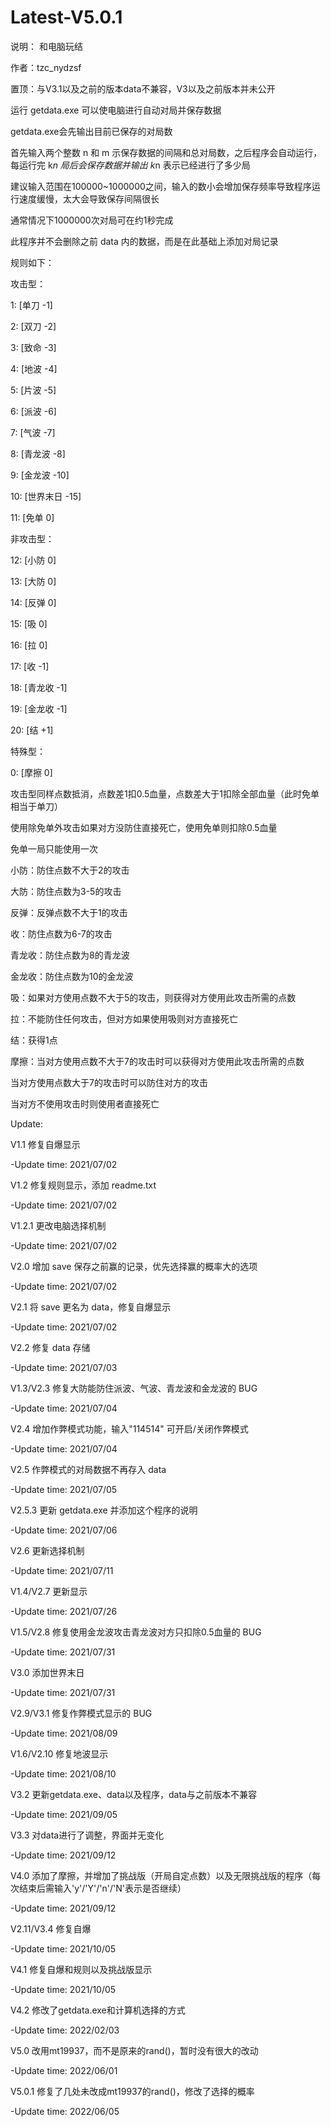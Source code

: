 # Latest-V5.0.1

说明： 和电脑玩结

作者：tzc_nydzsf

置顶：与V3.1以及之前的版本data不兼容，V3以及之前版本并未公开

运行 getdata.exe 可以使电脑进行自动对局并保存数据

getdata.exe会先输出目前已保存的对局数

首先输入两个整数 n 和 m 示保存数据的间隔和总对局数，之后程序会自动运行，每运行完 k*n 局后会保存数据并输出 k*n 表示已经进行了多少局

建议输入范围在100000~1000000之间，输入的数小会增加保存频率导致程序运行速度缓慢，太大会导致保存间隔很长

通常情况下1000000次对局可在约1秒完成

此程序并不会删除之前 data 内的数据，而是在此基础上添加对局记录

规则如下：

攻击型：

1: [单刀 -1]

2: [双刀 -2]

3: [致命 -3]

4: [地波 -4]

5: [片波 -5]

6: [派波 -6]

7: [气波 -7]

8: [青龙波 -8]

9: [金龙波 -10]

10: [世界末日 -15]

11: [免单 0]

非攻击型：

12: [小防 0]

13: [大防 0]

14: [反弹 0]

15: [吸 0]

16: [拉 0]

17: [收 -1]

18: [青龙收 -1]

19: [金龙收 -1]

20: [结 +1]

特殊型：

0: [摩擦 0]

攻击型同样点数抵消，点数差1扣0.5血量，点数差大于1扣除全部血量（此时免单相当于单刀）

使用除免单外攻击如果对方没防住直接死亡，使用免单则扣除0.5血量

免单一局只能使用一次

小防：防住点数不大于2的攻击

大防：防住点数为3-5的攻击

反弹：反弹点数不大于1的攻击

收：防住点数为6-7的攻击

青龙收：防住点数为8的青龙波

金龙收：防住点数为10的金龙波

吸：如果对方使用点数不大于5的攻击，则获得对方使用此攻击所需的点数

拉：不能防住任何攻击，但对方如果使用吸则对方直接死亡

结：获得1点

摩擦：当对方使用点数不大于7的攻击时可以获得对方使用此攻击所需的点数

当对方使用点数大于7的攻击时可以防住对方的攻击

当对方不使用攻击时则使用者直接死亡

Update:

V1.1 修复自爆显示

-Update time: 2021/07/02

V1.2 修复规则显示，添加 readme.txt

-Update time: 2021/07/02

V1.2.1 更改电脑选择机制

-Update time: 2021/07/02

V2.0 增加 save 保存之前赢的记录，优先选择赢的概率大的选项

-Update time: 2021/07/02

V2.1 将 save 更名为 data，修复自爆显示

-Update time: 2021/07/02

V2.2 修复 data 存储

-Update time: 2021/07/03

V1.3/V2.3 修复大防能防住派波、气波、青龙波和金龙波的 BUG

-Update time: 2021/07/04

V2.4 增加作弊模式功能，输入"114514" 可开启/关闭作弊模式

-Update time: 2021/07/04

V2.5 作弊模式的对局数据不再存入 data

-Update time: 2021/07/05

V2.5.3 更新 getdata.exe 并添加这个程序的说明

-Update time: 2021/07/06

V2.6 更新选择机制

-Update time: 2021/07/11

V1.4/V2.7 更新显示

-Update time: 2021/07/26

V1.5/V2.8 修复使用金龙波攻击青龙波对方只扣除0.5血量的 BUG

-Update time: 2021/07/31

V3.0 添加世界末日

-Update time: 2021/07/31

V2.9/V3.1 修复作弊模式显示的 BUG

-Update time: 2021/08/09

V1.6/V2.10 修复地波显示

-Update time: 2021/08/10

V3.2 更新getdata.exe、data以及程序，data与之前版本不兼容

-Update time: 2021/09/05

V3.3 对data进行了调整，界面并无变化

-Update time: 2021/09/12

V4.0 添加了摩擦，并增加了挑战版（开局自定点数）以及无限挑战版的程序（每次结束后需输入'y'/'Y'/'n'/'N'表示是否继续）

-Update time: 2021/09/12

V2.11/V3.4 修复自爆

-Update time: 2021/10/05

V4.1 修复自爆和规则以及挑战版显示

-Update time: 2021/10/05

V4.2 修改了getdata.exe和计算机选择的方式

-Update time: 2022/02/03

V5.0 改用mt19937，而不是原来的rand()，暂时没有很大的改动

-Update time: 2022/06/01

V5.0.1 修复了几处未改成mt19937的rand()，修改了选择的概率

-Update time: 2022/06/05
